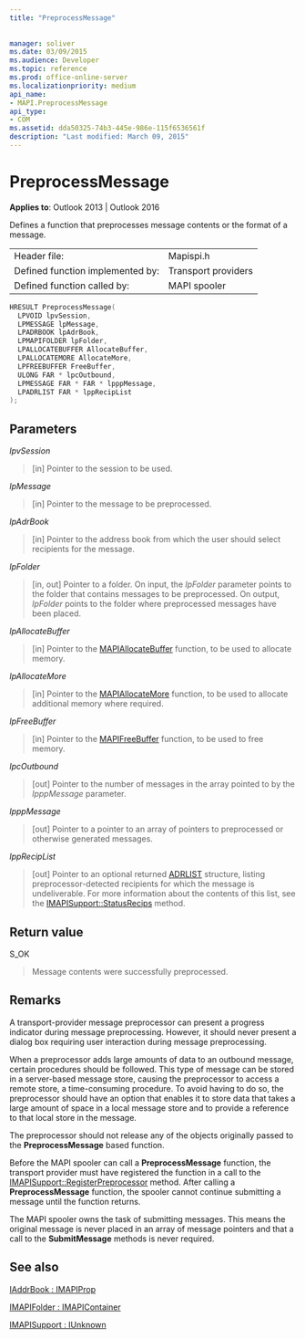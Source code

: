```yaml
---
title: "PreprocessMessage"
 
 
manager: soliver
ms.date: 03/09/2015
ms.audience: Developer
ms.topic: reference
ms.prod: office-online-server
ms.localizationpriority: medium
api_name:
- MAPI.PreprocessMessage
api_type:
- COM
ms.assetid: dda50325-74b3-445e-986e-115f6536561f
description: "Last modified: March 09, 2015"
---
```


# PreprocessMessage

  
  
**Applies to**: Outlook 2013 | Outlook 2016 
  
Defines a function that preprocesses message contents or the format of a message.
  
|||
|:-----|:-----|
|Header file:  <br/> |Mapispi.h  <br/> |
|Defined function implemented by:  <br/> |Transport providers  <br/> |
|Defined function called by:  <br/> |MAPI spooler  <br/> |
   
```cpp
HRESULT PreprocessMessage(
  LPVOID lpvSession,
  LPMESSAGE lpMessage,
  LPADRBOOK lpAdrBook,
  LPMAPIFOLDER lpFolder,
  LPALLOCATEBUFFER AllocateBuffer,
  LPALLOCATEMORE AllocateMore,
  LPFREEBUFFER FreeBuffer,
  ULONG FAR * lpcOutbound,
  LPMESSAGE FAR * FAR * lpppMessage,
  LPADRLIST FAR * lppRecipList
);
```

## Parameters

 _lpvSession_
  
> [in] Pointer to the session to be used. 
    
 _lpMessage_
  
> [in] Pointer to the message to be preprocessed. 
    
 _lpAdrBook_
  
> [in] Pointer to the address book from which the user should select recipients for the message. 
    
 _lpFolder_
  
> [in, out] Pointer to a folder. On input, the  _lpFolder_ parameter points to the folder that contains messages to be preprocessed. On output,  _lpFolder_ points to the folder where preprocessed messages have been placed. 
    
 _lpAllocateBuffer_
  
> [in] Pointer to the [MAPIAllocateBuffer](mapiallocatebuffer.md) function, to be used to allocate memory. 
    
 _lpAllocateMore_
  
> [in] Pointer to the [MAPIAllocateMore](mapiallocatemore.md) function, to be used to allocate additional memory where required. 
    
 _lpFreeBuffer_
  
> [in] Pointer to the [MAPIFreeBuffer](mapifreebuffer.md) function, to be used to free memory. 
    
 _lpcOutbound_
  
> [out] Pointer to the number of messages in the array pointed to by the  _lpppMessage_ parameter. 
    
 _lpppMessage_
  
> [out] Pointer to a pointer to an array of pointers to preprocessed or otherwise generated messages. 
    
 _lppRecipList_
  
> [out] Pointer to an optional returned [ADRLIST](adrlist.md) structure, listing preprocessor-detected recipients for which the message is undeliverable. For more information about the contents of this list, see the [IMAPISupport::StatusRecips](imapisupport-statusrecips.md) method. 
    
## Return value

S_OK
  
> Message contents were successfully preprocessed.
    
## Remarks

A transport-provider message preprocessor can present a progress indicator during message preprocessing. However, it should never present a dialog box requiring user interaction during message preprocessing. 
  
When a preprocessor adds large amounts of data to an outbound message, certain procedures should be followed. This type of message can be stored in a server-based message store, causing the preprocessor to access a remote store, a time-consuming procedure. To avoid having to do so, the preprocessor should have an option that enables it to store data that takes a large amount of space in a local message store and to provide a reference to that local store in the message. 
  
The preprocessor should not release any of the objects originally passed to the **PreprocessMessage** based function. 
  
Before the MAPI spooler can call a **PreprocessMessage** function, the transport provider must have registered the function in a call to the [IMAPISupport::RegisterPreprocessor](imapisupport-registerpreprocessor.md) method. After calling a **PreprocessMessage** function, the spooler cannot continue submitting a message until the function returns. 
  
The MAPI spooler owns the task of submitting messages. This means the original message is never placed in an array of message pointers and that a call to the **SubmitMessage** methods is never required. 
  
## See also



[IAddrBook : IMAPIProp](iaddrbookimapiprop.md)
  
[IMAPIFolder : IMAPIContainer](imapifolderimapicontainer.md)
  
[IMAPISupport : IUnknown](imapisupportiunknown.md)


